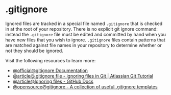 # .gitignore

Ignored files are tracked in a special file named `.gitignore` that is checked in at the root of your repository. There is no explicit git ignore command: instead the `.gitignore` file must be edited and committed by hand when you have new files that you wish to ignore. `.gitignore` files contain patterns that are matched against file names in your repository to determine whether or not they should be ignored.

Visit the following resources to learn more:

- [@official@gitignore Documentation](https://git-scm.com/docs/gitignore)
- [@article@.gitignore file - ignoring files in Git | Atlassian Git Tutorial](https://www.atlassian.com/git/tutorials/saving-changes/gitignore)
- [@article@Ignoring files - GitHub Docs](https://docs.github.com/en/get-started/getting-started-with-git/ignoring-files)
- [@opensource@gitignore - A collection of useful .gitignore templates](https://github.com/github/gitignore)